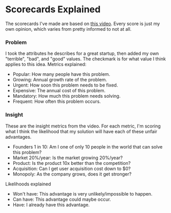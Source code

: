 # Scorecards Explained
The scorecards I've made are based on [this video](https://www.youtube.com/watch?v=DOtCl5PU8F0). Every score is just my own opinion, which varies from pretty informed to not at all.

### Problem
I took the attributes he describes for a great startup, then added my own "terrible", "bad", and "good" values. The checkmark is for what value I think applies to this idea. Metrics explained:

 * Popular: How many people have this problem.
 * Growing: Annual growth rate of the problem.
 * Urgent: How soon this problem needs to be fixed.
 * Expensive: The annual cost of this problem.
 * Mandatory: How much this problem needs solving.
 * Frequent: How often this problem occurs.
 
 ### Insight
 These are the insight metrics from the video. For each metric, I'm scoring what I think the likelihood that my solution will have each of these unfair advantages.
 
  * Founders 1 in 10: Am I one of only 10 people in the world that can solve this problem?
  * Market 20%/year: Is the market growing 20%/year?
  * Product: Is the product 10x better than the competition?
  * Acquisition: Can I get user acquisition cost down to $0?
  * Monopoly: As the company grows, does it get stronger?
  
  Likelihoods explained
  
   * Won't have: This advantage is very unlikely/impossible to happen.
   * Can have: This advantage could maybe occur.
   * Have: I already have this advantage.
